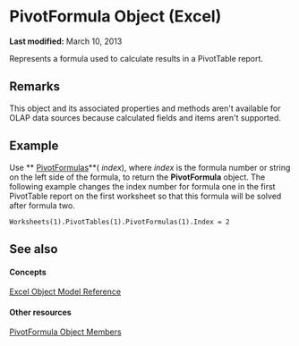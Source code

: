 
# PivotFormula Object (Excel)

 **Last modified:** March 10, 2013

Represents a formula used to calculate results in a PivotTable report.

## Remarks

This object and its associated properties and methods aren't available for OLAP data sources because calculated fields and items aren't supported.


## Example

Use  ** [PivotFormulas](fceade1d-7aa1-85c1-ca74-89460ffa6dff.md)**( _index_), where  _index_ is the formula number or string on the left side of the formula, to return the **PivotFormula** object. The following example changes the index number for formula one in the first PivotTable report on the first worksheet so that this formula will be solved after formula two.


```
Worksheets(1).PivotTables(1).PivotFormulas(1).Index = 2
```


## See also


#### Concepts


 [Excel Object Model Reference](11ea8598-8a20-92d5-f98b-0da04263bf2c.md)
#### Other resources


 [PivotFormula Object Members](8cd6a78c-0b06-353c-8a74-83996eed80b2.md)
